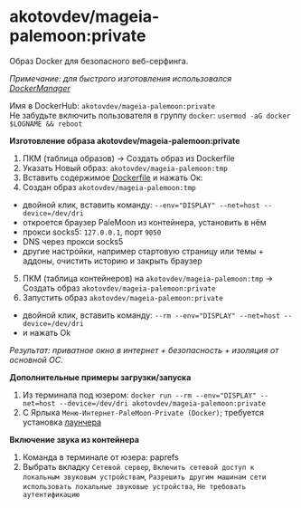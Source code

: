 # akotovdev/mageia-palemoon:private
Образ Docker для безопасного веб-серфинга.  

*Примечание: для быстрого изготовления использовался [DockerManager](https://github.com/AKotov-dev/docker-manager)*  
  
Имя в DockerHub: `akotovdev/mageia-palemoon:private`  
Не забудьте включить пользователя в группу `docker`: `usermod -aG docker $LOGNAME && reboot`
  
**Изготовление образа akotovdev/mageia-palemoon:private**
1. ПКМ (таблица образов) -> Создать образ из Dockerfile
2. Указать Новый образ: `akotovdev/mageia-palemoon:tmp`
3. Вставить содержимое [Dockerfile](https://github.com/AKotov-dev/mageia-palemoon-private/blob/main/Dockerfile) и нажать Ок:
4. Создан образ `akotovdev/mageia-palemoon:tmp`
+ двойной клик, вставить команду: `--env="DISPLAY" --net=host --device=/dev/dri`
+ откроется браузер PaleMoon из контейнера, установить в нём
+ прокси socks5: `127.0.0.1`, порт `9050`
+ DNS через прокси socks5
+ другие настройки, например стартовую страницу или темы + аддоны, очистить историю и закрыть браузер
5. ПКМ (таблица контейнеров) на `akotovdev/mageia-palemoon:tmp` -> Создать образ `akotovdev/mageia-palemoon:private`
6. Запустить образ `akotovdev/mageia-palemoon:private`
+ двойной клик, вставить команду: `--rm --env="DISPLAY" --net=host --device=/dev/dri`
+ и нажать Ok

*Результат: приватное окно в интернет + безопасность + изоляция от основной ОС.*

**Дополнительные примеры загрузки/запуска**
1. Из терминала под юзером: `docker run --rm --env="DISPLAY" --net=host --device=/dev/dri akotovdev/mageia-palemoon:private`
2. С Ярлыка `Меню-Интернет-PaleMoon-Private (Docker)`; требуется установка [лаунчера](https://github.com/AKotov-dev/mageia-palemoon-private/tree/main/palemoon-private-launcher)

**Включение звука из контейнера**
1. Команда в терминале от юзера: paprefs
2. Выбрать вкладку `Сетевой сервер`, `Включить сетевой доступ к локальным звуковым устройствам`, `Разрешить другим машинам сети использовать локальные звуковые устройства`, `Не требовать аутентификацию`
